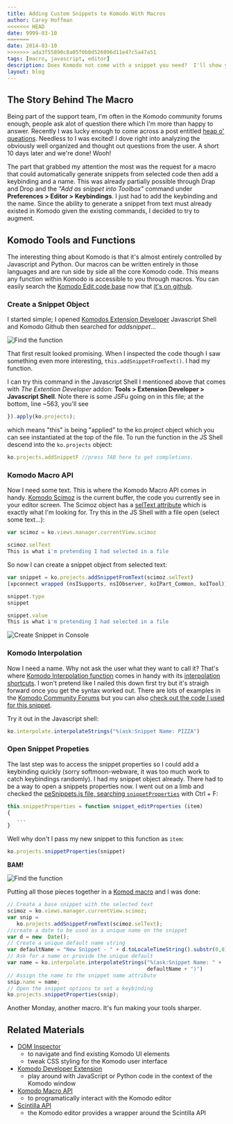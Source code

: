 ```yaml
---
title: Adding Custom Snippets to Komodo With Macros
author: Carey Hoffman
<<<<<<< HEAD
date: 9999-03-10
=======
date: 2014-03-10
>>>>>>> ada3f55890c8a05f0b0d526096d11e47c5a47a51
tags: [macro, javascript, editor]
description: Does Komodo not come with a snippet you need?  I'll show you how to create that snippet with one keybinding using Komodo macro's.  We heard you liked keybindings too, so we're gonna put a keybinding in that keybound snippet.
layout: blog
---
```


## The Story Behind The Macro

Being part of the support team, I'm often in the Komodo community forums enough, people
ask alot of question there which I'm more than happy to answer.  Recently I was lucky
enough to come across a post entitled [heap o' queations](http://community.activestate.com/node/10713).
Needless to I was excited!  I dove right into analyzing the obviously well organized and
thought out questions from the user.  A short 10 days later and we're done!  Wooh!

The part that grabbed my attention the most was the request for a macro that
could automatically generate snippets from selected code then add a keybinding and a
name.  This was already partially possible through Drap and Drop and the
_"Add as snippet into Toolbox"_ command under **Preferences > Editor > Keybindings**.
I just had to add the keybinding and the name.  Since the ability to generate a
snippet from text must already existed in Komodo given the existing commands, I
decided to try to augment.


## Komodo Tools and Functions

The interesting thing about Komodo is that it's almost entirely controlled by
Javascript and Python.  Our macros can be written entirely in those languages and
are run side by side all the core Komodo code. This means any function within Komodo
is accessible to you through macros.  You can easily search the [Komodo Edit code base](https://github.com/Komodo/KomodoEdit)
now that [it's on github](http://komodoide.com/blog/2014-03/komodo-edit-is-now-on-github/).

### Create a Snippet Object

I started simple; I opened [Komodos Extension Developer](http://community.activestate.com/node/1824)
Javascript Shell and Komodo Github then searched for _addsnippet_...

![Find the function](/images/blog/2014-03/carey-addsnippet.PNG)

That first result looked promising.  When I inspected the code though I saw something
even more interesting, `this.addSnippetFromText()`.  I had my
function.  

I can try this command in the Javascript Shell I mentioned above that comes
with _The Extention Developer_ addon: **Tools > Extension Developer > Javascript Shell**.
Note there is some JSFu going on in this file; at the bottom, line ~563, you'll see

```javascript
}).apply(ko.projects);
```

which means "this" is being "applied" to the ko.project object which you can see
instantiated at the top of the file.  To run the function in the JS Shell descend
into the `ko.projects` object:

```javascript
ko.projects.addSnippetF //press TAB here to get completions.
```

### Komodo Macro API

Now I need some text.  This is where the Komodo Macro API comes in handy.  [Komodo Scimoz](http://docs.activestate.com/komodo/8.5/macroapi.html#macroapi_js)
is the current buffer, the code you currently see in your editor screen. The
Scimoz object has a [selText attribute](http://docs.activestate.com/komodo/8.5/macroapi.html#selText)
which is exactly what I'm looking for.
Try this in the JS Shell with a file open (select some text...):

```javascript
var scimoz = ko.views.manager.currentView.scimoz

scimoz.selText
This is what i'm pretending I had selected in a file
```
So now I can create a snippet object from selected text:

```javascript
var snippet = ko.projects.addSnippetFromText(scimoz.selText)
[xpconnect wrapped (nsISupports, nsIObserver, koIPart_Common, koITool)]

snippet.type
snippet

snippet.value
This is what i'm pretending I had selected in a file
```
    
![Create Snippet in Console](/images/blog/2014-03/create-snippet-console.PNG)

### Komodo Interpolation

Now I need a name.  Why not ask the user what they want to call it?  That's where
[Komodo Interpolation function](http://docs.activestate.com/komodo/8.5/macroapi.html#macroapi_interpolate)
comes in handy with its [interpolation shortcuts](http://docs.activestate.com/komodo/8.5/shortcuts.html#shortcuts_top).
I won't pretend like I nailed this down first try but it's straigh forward
once you get the syntax worked out.  There are lots of examples in the [Komodo Community Forums](http://community.activestate.com/forums/komodo)
but you can also [check out the code I used for this snippet](https://github.com/Komodo/macros/blob/master/automagic_snippets_from_text.js#L24).

Try it out in the Javascript shell:

```javascript
ko.interpolate.interpolateStrings("%(ask:Snippet Name: PIZZA")
```

### Open Snippet Propeties

The last step was to access the snippet properties so I could add a keybinding
quickly (sorry softmoon-webware, it was too much work to catch keybindings randomly).
I had my snippet object already.  There had to be a way to open a snippets properties
now.  I went out on a limb and checked the [peSnippets.js file,
searching `snippetProperties`](https://github.com/Komodo/KomodoEdit/blob/9bd4f2abe7f1263f4328d5f1248759056a33e2bd/src/chrome/komodo/content/project/peSnippet.js#L113) with Ctrl + F:

```javascript
this.snippetProperties = function snippet_editProperties (item)
{
   ...
}
```

Well why don't I pass my new snippet to this function as `item`:

```javascript
ko.projects.snippetProperties(snippet)
```
 
**BAM!**

![Find the function](/images/blog/2014-03/snippet-properties.PNG)

Putting all those pieces together in a [Komod macro](http://docs.activestate.com/komodo/8.5/macros.html#macros_writing)
and I was done:

```javascript
// Create a base snippet with the selected text
scimoz = ko.views.manager.currentView.scimoz;
var snip =
   ko.projects.addSnippetFromText(scimoz.selText);
//create a date to be used as a unique name on the snippet
var d = new  Date();
// Create a unique default name string
var defaultName = "New Snippet - " + d.toLocaleTimeString().substr(0,8).trim()
// Ask for a name or provide the unique default
var name = ko.interpolate.interpolateStrings("%(ask:Snippet Name: " +
                                             defaultName + ")")
// Assign the name to the snippet name attribute
snip.name = name;
// Open the snippet options to set a keybinding
ko.projects.snippetProperties(snip);
```
    
Another Monday, another macro.  It's fun making your tools sharper.

## Related Materials

* [DOM Inspector](/framed/?http://community.activestate.com/xpi/dom-inspector)
  - to navigate and find existing Komodo UI elements
  - tweak CSS styling for the Komodo user interface
* [Komodo Developer Extension](/framed/?http://community.activestate.com/xpi/dom-inspector)
  - play around with JavaScript or Python code in the context of the Komodo window
* [Komodo Macro API](/framed/?http://docs.activestate.com/komodo/8.5/macroapi.html)
  - to programatically interact with the Komodo editor
* [Scintilla API](http://www.scintilla.org/ScintillaDoc.html)
  - the Komodo editor provides a wrapper around the Scintilla API
